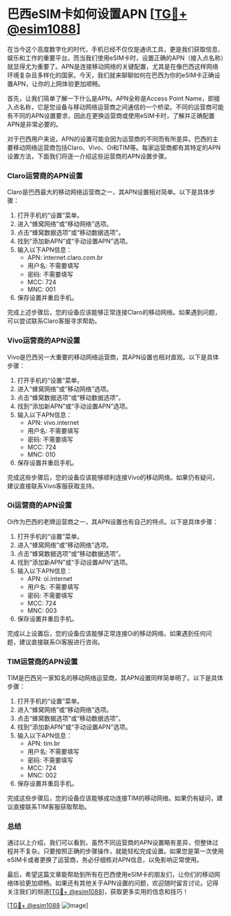 # 巴西eSIM卡如何设置APN [[TG💪+ @esim1088](https://t.me/s/esim1088)]

在当今这个高度数字化的时代，手机已经不仅仅是通讯工具，更是我们获取信息、娱乐和工作的重要平台。而当我们使用eSIM卡时，设置正确的APN（接入点名称）就显得尤为重要了。APN是连接移动网络的关键配置，尤其是在像巴西这样网络环境复杂且多样化的国家。今天，我们就来聊聊如何在巴西为你的eSIM卡正确设置APN，让你的上网体验更加顺畅。

首先，让我们简单了解一下什么是APN。APN全称是Access Point Name，即接入点名称，它是您设备与移动网络运营商之间通信的一个桥梁。不同的运营商可能有不同的APN设置要求，因此在更换运营商或使用eSIM卡时，了解并正确配置APN是非常必要的。

对于巴西用户来说，APN的设置可能会因为运营商的不同而有所差异。巴西的主要移动网络运营商包括Claro、Vivo、Oi和TIM等。每家运营商都有其特定的APN设置方法，下面我们将逐一介绍这些运营商的APN设置步骤。

### Claro运营商的APN设置

Claro是巴西最大的移动网络运营商之一，其APN设置相对简单。以下是具体步骤：

1. 打开手机的“设置”菜单。
2. 进入“蜂窝网络”或“移动网络”选项。
3. 点击“蜂窝数据选项”或“移动数据选项”。
4. 找到“添加新APN”或“手动设置APN”选项。
5. 输入以下APN信息：
   - APN: internet.claro.com.br
   - 用户名: 不需要填写
   - 密码: 不需要填写
   - MCC: 724
   - MNC: 001
6. 保存设置并重启手机。

完成上述步骤后，您的设备应该能够正常连接Claro的移动网络。如果遇到问题，可以尝试联系Claro客服寻求帮助。

### Vivo运营商的APN设置

Vivo是巴西另一大重要的移动网络运营商，其APN设置也相对直观。以下是具体步骤：

1. 打开手机的“设置”菜单。
2. 进入“蜂窝网络”或“移动网络”选项。
3. 点击“蜂窝数据选项”或“移动数据选项”。
4. 找到“添加新APN”或“手动设置APN”选项。
5. 输入以下APN信息：
   - APN: vivo.internet
   - 用户名: 不需要填写
   - 密码: 不需要填写
   - MCC: 724
   - MNC: 010
6. 保存设置并重启手机。

完成这些步骤后，您的设备应该能够顺利连接Vivo的移动网络。如果仍有疑问，建议直接联系Vivo客服获取支持。

### Oi运营商的APN设置

Oi作为巴西的老牌运营商之一，其APN设置也有自己的特点。以下是具体步骤：

1. 打开手机的“设置”菜单。
2. 进入“蜂窝网络”或“移动网络”选项。
3. 点击“蜂窝数据选项”或“移动数据选项”。
4. 找到“添加新APN”或“手动设置APN”选项。
5. 输入以下APN信息：
   - APN: oi.internet
   - 用户名: 不需要填写
   - 密码: 不需要填写
   - MCC: 724
   - MNC: 003
6. 保存设置并重启手机。

完成以上设置后，您的设备应该能够正常连接Oi的移动网络。如果遇到任何问题，建议直接联系Oi客服进行咨询。

### TIM运营商的APN设置

TIM是巴西另一家知名的移动网络运营商，其APN设置同样简单明了。以下是具体步骤：

1. 打开手机的“设置”菜单。
2. 进入“蜂窝网络”或“移动网络”选项。
3. 点击“蜂窝数据选项”或“移动数据选项”。
4. 找到“添加新APN”或“手动设置APN”选项。
5. 输入以下APN信息：
   - APN: tim.br
   - 用户名: 不需要填写
   - 密码: 不需要填写
   - MCC: 724
   - MNC: 002
6. 保存设置并重启手机。

完成这些步骤后，您的设备应该能够成功连接TIM的移动网络。如果仍有疑问，建议直接联系TIM客服获取帮助。

### 总结

通过以上介绍，我们可以看到，虽然不同运营商的APN设置略有差异，但整体过程并不复杂。只要按照正确的步骤操作，就能轻松完成设置。如果您是第一次使用eSIM卡或者更换了运营商，务必仔细核对APN信息，以免影响正常使用。

最后，希望这篇文章能帮助到所有在巴西使用eSIM卡的朋友们，让你们的移动网络体验更加顺畅。如果还有其他关于APN设置的问题，欢迎随时留言讨论。记得关注我们的频道[[TG💪+ @esim1088](https://t.me/s/esim1088)]，获取更多实用的信息和技巧！

[[TG💪+ @esim1088](https://t.me/s/esim1088) ![Image](https://i.postimg.cc/4NQfJmqS/Snipaste-2025-05-13-00-14-12.png)]